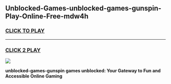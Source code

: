 
## Unblocked-Games-unblocked-games-gunspin-Play-Online-Free-mdw4h
<h3>
<a href="https://premium76.site?title=unblocked-games-gunspin&ref=26A">CLICK TO PLAY</a></h3>
<hr>

<h3>
<a href="https://premium76.site?title=unblocked-games-gunspin&ref=26A">CLICK 2 PLAY</a>
  
</h3>

<a href="https://premium76.site?title=unblocked-games-gunspin&ref=26A"><img src="https://clearcache.store/games.png"></a>


**unblocked-games-gunspin games unblocked: Your Gateway to Fun and Accessible Online Gaming**
